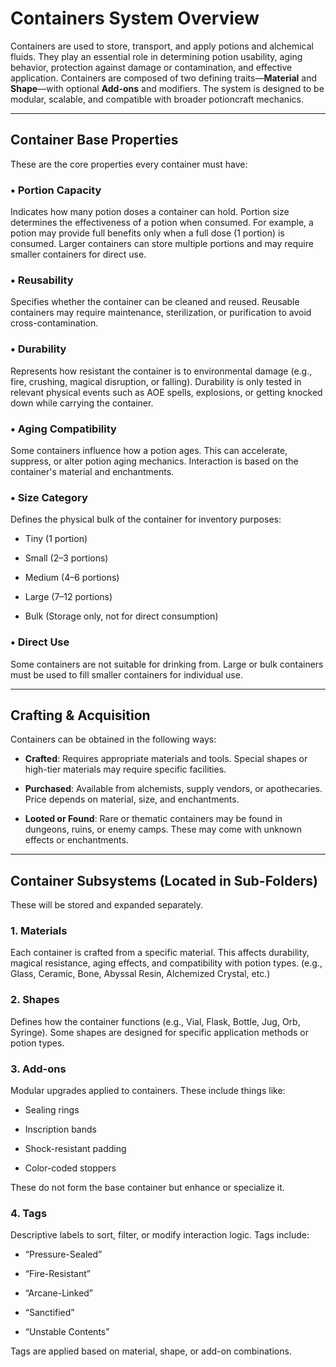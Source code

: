 # Containers System Overview

Containers are used to store, transport, and apply potions and alchemical fluids. They play an essential role in determining potion usability, aging behavior, protection against damage or contamination, and effective application. Containers are composed of two defining traits—**Material** and **Shape**—with optional **Add-ons** and modifiers. The system is designed to be modular, scalable, and compatible with broader potioncraft mechanics.

---

## Container Base Properties

These are the core properties every container must have:

### • Portion Capacity

Indicates how many potion doses a container can hold. Portion size determines the effectiveness of a potion when consumed. For example, a potion may provide full benefits only when a full dose (1 portion) is consumed. Larger containers can store multiple portions and may require smaller containers for direct use.

### • Reusability

Specifies whether the container can be cleaned and reused. Reusable containers may require maintenance, sterilization, or purification to avoid cross-contamination.

### • Durability

Represents how resistant the container is to environmental damage (e.g., fire, crushing, magical disruption, or falling). Durability is only tested in relevant physical events such as AOE spells, explosions, or getting knocked down while carrying the container.

### • Aging Compatibility

Some containers influence how a potion ages. This can accelerate, suppress, or alter potion aging mechanics. Interaction is based on the container's material and enchantments.

### • Size Category

Defines the physical bulk of the container for inventory purposes:

- Tiny (1 portion)
    
- Small (2–3 portions)
    
- Medium (4–6 portions)
    
- Large (7–12 portions)
    
- Bulk (Storage only, not for direct consumption)

### • Direct Use

Some containers are not suitable for drinking from. Large or bulk containers must be used to fill smaller containers for individual use.

---

## Crafting & Acquisition

Containers can be obtained in the following ways:

- **Crafted**: Requires appropriate materials and tools. Special shapes or high-tier materials may require specific facilities.
    
- **Purchased**: Available from alchemists, supply vendors, or apothecaries. Price depends on material, size, and enchantments.
    
- **Looted or Found**: Rare or thematic containers may be found in dungeons, ruins, or enemy camps. These may come with unknown effects or enchantments.

---

## Container Subsystems (Located in Sub-Folders)

These will be stored and expanded separately.

### 1. Materials

Each container is crafted from a specific material. This affects durability, magical resistance, aging effects, and compatibility with potion types. (e.g., Glass, Ceramic, Bone, Abyssal Resin, Alchemized Crystal, etc.)

### 2. Shapes

Defines how the container functions (e.g., Vial, Flask, Bottle, Jug, Orb, Syringe). Some shapes are designed for specific application methods or potion types.

### 3. Add-ons

Modular upgrades applied to containers. These include things like:

- Sealing rings
    
- Inscription bands
    
- Shock-resistant padding
    
- Color-coded stoppers

These do not form the base container but enhance or specialize it.

### 4. Tags

Descriptive labels to sort, filter, or modify interaction logic. Tags include:

- “Pressure-Sealed”
    
- “Fire-Resistant”
    
- “Arcane-Linked”
    
- “Sanctified”
    
- “Unstable Contents”

Tags are applied based on material, shape, or add-on combinations.